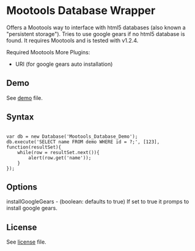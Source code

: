 Mootools Database Wrapper
===

Offers a Mootools way to interface with html5 databases (also known a "persistent storage").
Tries to use google gears if no html5 database is found.
It requires Mootools and is tested with v1.2.4.

Required Mootools More Plugins:

- URI (for google gears auto installation)

Demo
---

See [demo](master/demos/index.html) file.

Syntax
---

<pre><code>
var db = new Database('Mootools_Database_Demo');
db.execute('SELECT name FROM demo WHERE id = ?;', [123], function(resultSet){
	while(row = resultSet.next()){
		alert(row.get('name'));
	}
});
</code></pre>

Options
---

installGoogleGears - (boolean: defaults to true) If set to true it promps to install google gears.


License
---

See [license](master/license) file.
